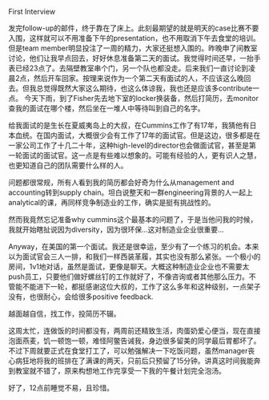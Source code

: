 First Interview

发完follow-up的邮件，终于靠在了床上。此刻最期望的就是明天的case比赛不要入围，这样就可以不用准备下午的presentation，也不用取消下午去食堂的培训。但是team member明显投注了一周的精力，大家还挺想入围的。昨晚申了间教室讨论，他们让我早点回去，好好休息准备第二天的面试。我觉得时间还早，一抬手表已经23点了。去隔壁教室串个门，另一个队也都没走。后来我们一直讨论到凌晨2点，然后开车回家。按理来说作为一个第二天有面试的人，不应该这么晚回去。但我总觉得既然大家这么期待，也这么体谅我，我也还是应该多contribute一点。
今天下雨，到了Fisher先去地下室的locker换装备，然后打简历，去monitor查我的面试在哪个楼，然后坐在一堆人中等待叫到自己的名字。

给我面试的是生长在夏威夷岛上的大叔，在Cummins工作了有17年，我猜他有日本血统。在国内面试，大概很少会有工作了17年的面试官。但是这边，很多都是在一家公司工作了十几二十年，这种high-level的director也会做面试官，甚至是第一轮面试的面试官。这一点是有些难以想象的。可能有经验的人，更有识人之慧，也更知道自己的团队需要什么样的人。

问题都很常规，所有人看到我的简历都会好奇为什么从management and accounting转到supply chain。坦白说整天和一群engineering背景的人一起上analytical的课，再同样竞争制造业的工作，确实是挺有挑战性的。

然而我竟然忘记准备why cummins这个最基本的问题了，于是当他问我的时候，我就开始瞎扯说因为diversity，因为很环保…这对制造业企业很重要…

Anyway，在美国的第一个面试。我还是很幸运，至少有了一个练习的机会。本来以为面试官会三人一排，和我们一样西装革履，其实也没有那么紧张。一个极小的房间，1v1地对话，虽然是面试，更像是聊天。大概这种制造业企业也不需要太push员工，只要他们做好螺丝钉的工作就好了，不像咨询或者其他那么压力。不管能不能进下一轮，都挺感谢这位大叔的，工作了这么多年和这种级别，一点架子没有，也很耐心，会给很多positive feedback.

越面越自信，找工作，投简历不辍。

这周太忙，连做饭的时间都没有，两周前还精致生活，肉蛋奶爱心便当，现在直接泡面燕麦，饥一顿饱一顿，难怪阿鳖告诫我，身边很多留美的同学最后胃都坏了。不过下周就要正式在食堂打工了，可以勉强解决一下吃饭问题，虽然manager丧心病狂地将我的班排在了满课的两天，只前后只预留了15分钟。讲真这时间我能奔到教室就不错了，原来构想地工作完享受一下我的午餐计划完全泡汤。

好了，12点前睡觉不易，且珍惜。
